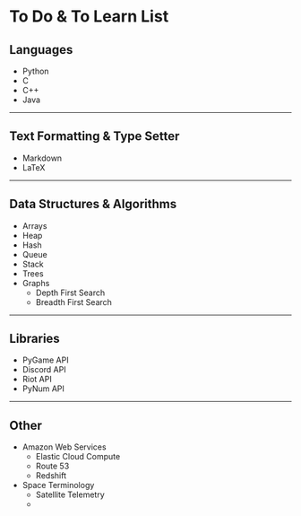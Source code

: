 # To Do & To Learn List

## Languages
- Python
- C
- C++
- Java

---

## Text Formatting & Type Setter
- Markdown
- LaTeX

---

## Data Structures & Algorithms
- Arrays
- Heap
- Hash
- Queue
- Stack
- Trees
- Graphs
  - Depth First Search
  - Breadth First Search

---

## Libraries
- PyGame API
- Discord API
- Riot API
- PyNum API

---

## Other
- Amazon Web Services
  - Elastic Cloud Compute
  - Route 53
  - Redshift
- Space Terminology
  - Satellite Telemetry
  - 